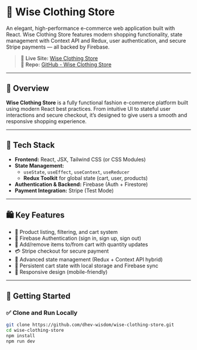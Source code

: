 # 👕 Wise Clothing Store

An elegant, high-performance e-commerce web application built with React. Wise Clothing Store features modern shopping functionality, state management with Context API and Redux, user authentication, and secure Stripe payments — all backed by Firebase.

> 🔗 **Live Site:** [Wise Clothing Store](https://wise-cloth-store.netlify.app)  
> 📁 **Repo:** [GitHub - Wise Clothing Store](https://github.com/dhev-wisdom/Wise-store)

---

## 📌 Overview

**Wise Clothing Store** is a fully functional fashion e-commerce platform built using modern React best practices. From intuitive UI to stateful user interactions and secure checkout, it’s designed to give users a smooth and responsive shopping experience.

---

## 🔧 Tech Stack

- **Frontend:** React, JSX, Tailwind CSS (or CSS Modules)
- **State Management:** 
  - `useState`, `useEffect`, `useContext`, `useReducer`
  - **Redux Toolkit** for global state (cart, user, products)
- **Authentication & Backend:** Firebase (Auth + Firestore)
- **Payment Integration:** Stripe (Test Mode)

---

## 🛍️ Key Features

- 🧾 Product listing, filtering, and cart system
- 👤 Firebase Authentication (sign in, sign up, sign out)
- 🛒 Add/remove items to/from cart with quantity updates
- 💳 Stripe checkout for secure payment
- 🧠 Advanced state management (Redux + Context API hybrid)
- 🔄 Persistent cart state with local storage and Firebase sync
- 📱 Responsive design (mobile-friendly)

---

## 🚀 Getting Started

### ✅ Clone and Run Locally

```bash
git clone https://github.com/dhev-wisdom/wise-clothing-store.git
cd wise-clothing-store
npm install
npm run dev

